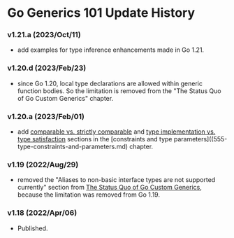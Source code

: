 
# Go Generics 101 Update History

### v1.21.a (2023/Oct/11)

* add examples for type inference enhancements made in Go 1.21.

### v1.20.d (2023/Feb/23)

* since Go 1.20, local type declarations are allowed within generic function bodies.
  So the limitation is removed from the "The Status Quo of Go Custom Generics" chapter.

### v1.20.a (2023/Feb/01)

* add [comparable vs. strictly comparable](555-type-constraints-and-parameters.md#strictly-comparable) and
  [type implementation vs. type satisfaction](555-type-constraints-and-parameters.md#implementation-vs-satisfaction) sections in the
  [constraints and type parameters]((555-type-constraints-and-parameters.md) chapter.

### v1.19 (2022/Aug/29)

* removed the "Aliases to non-basic interface types are not supported currently" section from [The Status Quo of Go Custom Generics](https://go101.org/generics/888-the-status-quo-of-go-custom-generics.html), because the limitation was removed from Go 1.19.

### v1.18 (2022/Apr/06)

* Published.
